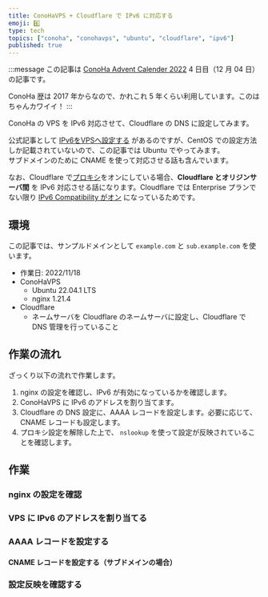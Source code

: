```yaml
---
title: ConoHaVPS + Cloudflare で IPv6 に対応する
emoji: 6️⃣
type: tech
topics: ["conoha", "conohavps", "ubuntu", "cloudflare", "ipv6"]
published: true
---
```


:::message
この記事は [ConoHa Advent Calender 2022](https://qiita.com/advent-calendar/2022/conoha) 4 日目（12 月 04 日）の記事です。

ConoHa 歴は 2017 年からなので、かれこれ 5 年くらい利用しています。このはちゃんカワイイ！
:::

ConoHa の VPS を IPv6 対応させて、Cloudflare の DNS に設定してみます。

公式記事として [IPv6をVPSへ設定する](https://support.conoha.jp/v/setipv6/) があるのですが、CentOS での設定方法しか記載されていないので、この記事では Ubuntu でやってみます。  
サブドメインのために CNAME を使って対応させる話も含んでいます。

なお、Cloudflare で[プロキシ](https://developers.cloudflare.com/dns/manage-dns-records/reference/proxied-dns-records/)をオンにしている場合、**Cloudflare とオリジンサーバ間** を IPv6 対応させる話になります。Cloudflare では Enterprise プランでない限り [IPv6 Compatibility がオン](https://support.cloudflare.com/hc/en-us/articles/229666767-Understanding-and-configuring-Cloudflare-s-IPv6-support) になっているためです。

## 環境

この記事では、サンプルドメインとして `example.com` と `sub.example.com` を使います。

- 作業日: 2022/11/18
- ConoHaVPS
  - Ubuntu 22.04.1 LTS
  - nginx 1.21.4
- Cloudflare
  - ネームサーバを Cloudflare のネームサーバに設定し、Cloudflare で DNS 管理を行っていること

## 作業の流れ

ざっくり以下の流れで作業します。

1. nginx の設定を確認し、IPv6 が有効になっているかを確認します。
2. ConoHaVPS に IPv6 のアドレスを割り当てます。
3. Cloudflare の DNS 設定に、AAAA レコードを設定します。必要に応じて、CNAME レコードも設定します。
4. プロキシ設定を解除した上で、 `nslookup` を使って設定が反映されていることを確認します。

## 作業

### nginx の設定を確認

### VPS に IPv6 のアドレスを割り当てる

### AAAA レコードを設定する

#### CNAME レコードを設定する（サブドメインの場合）

### 設定反映を確認する
